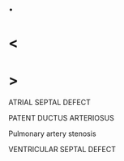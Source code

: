 # .

# <

# >

ATRIAL SEPTAL DEFECT

PATENT DUCTUS ARTERIOSUS

Pulmonary artery stenosis

VENTRICULAR SEPTAL DEFECT
